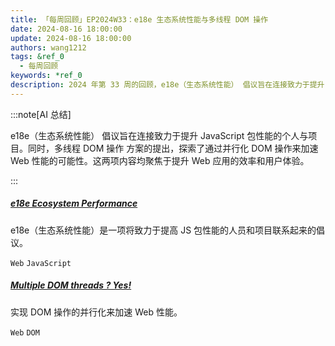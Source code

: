 ```yaml
---
title: 「每周回顾」EP2024W33：e18e 生态系统性能与多线程 DOM 操作
date: 2024-08-16 18:00:00
update: 2024-08-16 18:00:00
authors: wang1212
tags: &ref_0
  - 每周回顾
keywords: *ref_0
description: 2024 年第 33 周的回顾，e18e（生态系统性能） 倡议旨在连接致力于提升 JavaScript 包性能的个人与项目。同时，多线程 DOM 操作 方案的提出，探索了通过并行化 DOM 操作来加速 Web 性能的可能性。这两项内容均聚焦于提升 Web 应用的效率和用户体验。
---
```


:::note[AI 总结]

e18e（生态系统性能） 倡议旨在连接致力于提升 JavaScript 包性能的个人与项目。同时，多线程 DOM 操作 方案的提出，探索了通过并行化 DOM 操作来加速 Web 性能的可能性。这两项内容均聚焦于提升 Web 应用的效率和用户体验。

:::

<!-- truncate -->

##### [e18e Ecosystem Performance](https://e18e.dev/)

e18e（生态系统性能）是一项将致力于提高 JS 包性能的人员和项目联系起来的倡议。

`Web` `JavaScript`

##### [Multiple DOM threads ? Yes!](https://www.pdom.dev/)

实现 DOM 操作的并行化来加速 Web 性能。

`Web` `DOM`

